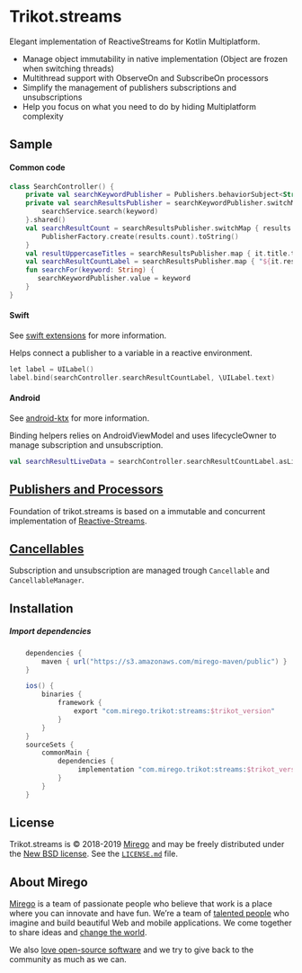 # Trikot.streams

Elegant implementation of ReactiveStreams for Kotlin Multiplatform.

- Manage object immutability in native implementation (Object are frozen when switching threads)
- Multithread support with ObserveOn and SubscribeOn processors
- Simplify the management of publishers subscriptions and unsubscriptions
- Help you focus on what you need to do by hiding Multiplatform complexity

## Sample
#### Common code
```kotlin
class SearchController() {
    private val searchKeywordPublisher = Publishers.behaviorSubject<String>("keyword")
    private val searchResultsPublisher = searchKeywordPublisher.switchMap { keyword ->
        searchService.search(keyword)
    }.shared()
    val searchResultCount = searchResultsPublisher.switchMap { results ->
        PublisherFactory.create(results.count).toString()
    }
    val resultUppercaseTitles = searchResultsPublisher.map { it.title.toUpperCase() }
    val searchResultCountLabel = searchResultsPublisher.map { "${it.results.count()} results" }
    fun searchFor(keyword: String) {
       searchKeywordPublisher.value = keyword 
    }
}
```

#### Swift
See [swift extensions](./swift-extensions/README.md) for more information.

Helps connect a publisher to a variable in a reactive environment.
```kotlin
let label = UILabel()
label.bind(searchController.searchResultCountLabel, \UILabel.text)
```

#### Android
See [android-ktx](./android-ktx/README.md) for more information.

Binding helpers relies on AndroidViewModel and uses lifecycleOwner to manage subscription and unsubscription. 
```kotlin
val searchResultLiveData = searchController.searchResultCountLabel.asLiveData()
```

## [Publishers and Processors](./documentation/PUBLISHERS.md)
Foundation of trikot.streams is based on a immutable and concurrent implementation of [Reactive-Streams](https://www.reactive-streams.org/).

## [Cancellables](./documentation/CANCELLABLE.md)
Subscription and unsubscription are managed trough `Cancellable` and `CancellableManager`.

## Installation
##### Import dependencies
```groovy
    dependencies {
        maven { url("https://s3.amazonaws.com/mirego-maven/public") }
    }

    ios() {
        binaries {
            framework {
                export "com.mirego.trikot:streams:$trikot_version"
            }
        }
    }
    sourceSets {
        commonMain {
            dependencies {
                 implementation "com.mirego.trikot:streams:$trikot_version"
            }
        }
    }
```

## License

Trikot.streams is © 2018-2019 [Mirego](https://www.mirego.com) and may be freely distributed under the [New BSD license](http://opensource.org/licenses/BSD-3-Clause). See the [`LICENSE.md`](https://github.com/mirego/trikot.streams/blob/master/LICENSE.md) file.

## About Mirego

[Mirego](https://www.mirego.com) is a team of passionate people who believe that work is a place where you can innovate and have fun. We’re a team of [talented people](https://life.mirego.com) who imagine and build beautiful Web and mobile applications. We come together to share ideas and [change the world](http://www.mirego.org).

We also [love open-source software](https://open.mirego.com) and we try to give back to the community as much as we can.

